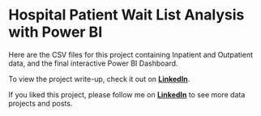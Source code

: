 #  Hospital Patient Wait List Analysis with Power BI

Here are the CSV files for this project containing Inpatient and Outpatient data, and the final interactive Power BI Dashboard.

To view the project write-up, check it out on **[LinkedIn](https://www.linkedin.com/pulse/how-create-dynamic-dashboard-excel-using-call-center-data-sarah%3FtrackingId=hPFvXZCgTgeSaEDzvmEnpQ%253D%253D/?trackingId=hPFvXZCgTgeSaEDzvmEnpQ%3D%3D)**.

If you liked this project, please follow me on **[LinkedIn](https://www.linkedin.com/in/sarahrajani1/)** to see more data projects and posts.
